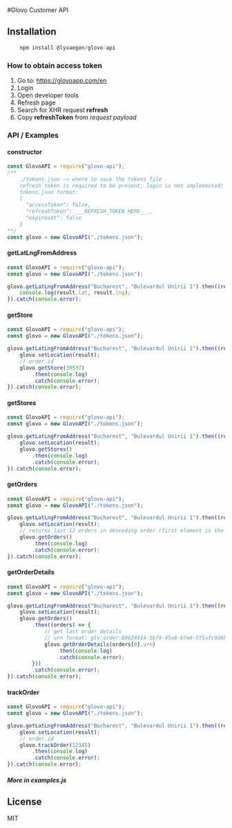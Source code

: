 #Glovo Customer API

## Installation
```javascript
	npm install @lyxaegon/glovo-api
```

### How to obtain access token
1. Go to: https://glovoapp.com/en
2. Login
3. Open developer tools
4. Refresh page
5. Search for XHR request **refresh**
6. Copy **refreshToken** from _request payload_

### API / Examples

#### constructor
```javascript
const GlovoAPI = require("glovo-api");
/** 
    ./tokens.json -> where to save the tokens file
    refresh token is required to be present, login is not implemented!
    tokens.json format:
    {
      "accessToken": false,
      "refreshToken": ___REFRESH_TOKEN_HERE___,
      "expiresAt": false
    }
**/
const glovo = new GlovoAPI("./tokens.json");
```


#### getLatLngFromAddress
```javascript
const GlovoAPI = require("glovo-api");
const glovo = new GlovoAPI("./tokens.json");

glovo.getLatLngFromAddress("Bucharest", "Bulevardul Unirii 1").then((result) => {
    console.log(result.lat, result.lng);
}).catch(console.error);
```

#### getStore
```javascript
const GlovoAPI = require("glovo-api");
const glovo = new GlovoAPI("./tokens.json");

glovo.getLatLngFromAddress("Bucharest", "Bulevardul Unirii 1").then((result) => {
    glovo.setLocation(result);
    // order.id
    glovo.getStore(39537)
        .then(console.log)
        .catch(console.error);
}).catch(console.error);
```
#### getStores
```javascript
const GlovoAPI = require("glovo-api");
const glovo = new GlovoAPI("./tokens.json");

glovo.getLatLngFromAddress("Bucharest", "Bulevardul Unirii 1").then((result) => {
    glovo.setLocation(result);
    glovo.getStores()
        .then(console.log)
        .catch(console.error);
}).catch(console.error);
```

#### getOrders
```javascript
const GlovoAPI = require("glovo-api");
const glovo = new GlovoAPI("./tokens.json");

glovo.getLatLngFromAddress("Bucharest", "Bulevardul Unirii 1").then((result) => {
    glovo.setLocation(result);
    // returns last 12 orders in desceding order (first element is the last order)
    glovo.getOrders()
        .then(console.log)
        .catch(console.error);
}).catch(console.error);
```

#### getOrderDetails
```javascript
const GlovoAPI = require("glovo-api");
const glovo = new GlovoAPI("./tokens.json");

glovo.getLatLngFromAddress("Bucharest", "Bulevardul Unirii 1").then((result) => {
    glovo.setLocation(result);
    glovo.getOrders()
        .then((orders) => {
            // get last order details
            // urn format: glv:order:69624914-5b79-45e8-b7e6-5f5afc9d6bcf
            glovo.getOrderDetails(orders[0].urn)
                .then(console.log)
                .catch(console.error);
        }))
        .catch(console.error);
}).catch(console.error);
```

#### trackOrder
```javascript
const GlovoAPI = require("glovo-api");
const glovo = new GlovoAPI("./tokens.json");

glovo.getLatLngFromAddress("Bucharest", "Bulevardul Unirii 1").then((result) => {
    glovo.setLocation(result);
    // order.id
    glovo.trackOrder(12345)
        .then(console.log)
        .catch(console.error);
}).catch(console.error);
```

##### More in **examples.js**

## License
MIT